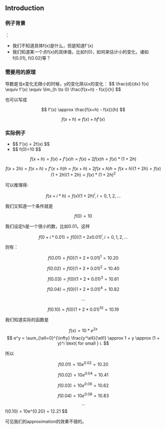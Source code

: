 <h2>Introduction</h2>
<h3> 例子背景 </h3>：
<ul>
<li>我们不知道具体f(x)是什么，但是知道f'(x)</li>
<li>我们知道某一个点f(x)的具体值，比如f(0)，如何来估计小的变化，诸如f(0.01), f(0.02)等？</li>
</ul>

<h3>需要用的原理</h3>
导数是当x变化无限小的时候，y的变化除以x的变化：
$$ 
\frac{d}{dx} f(x) \equiv f'(x) \equiv \lim_{h \to 0} \frac{f(x+h) - f(x)}{h} 
$$

也可以写成

$$ 
f'(x) \approx \frac{f(x+h) - f(x)}{h} 
$$

$$
f(x+h) \approx f(x) + h f'(x) 
$$

<h3>实际例子</h3>
<ul>
  <li>$$ f'(x) = 2f(x) $$</li>
  <li>$$ f(0)=10 $$</li>
</ul>


 

$$ f(x+h) = f(x) + f'(x)h = f(x) + 2f(x)h = f(x)*(1+2h) $$

$$ f(x+2h) = f(x+h) + f'(x+h)h = f(x+h) + 2f(x+h)h = f(x+h)(1+2h)= f(x)(1+2h)(1+2h) =f(x)*(1+2h)^2 $$

可以推理得: 

$$ f(x+i*h) = f(x)(1+2h)^i, i = 0, 1, 2, ... $$

我们又知道一个条件就是 

$$ f(0)=10 $$

我们设定h是一个很小的数，比如0.01。这样

$$ f(0+i*0.01) = f(0)(1 + 2 x 0.01)^i, i = 0, 1, 2, ... $$

则有：

$$ f(0.01) = f(0)(1 + 2 * 0.01)^1 =  10.20 $$

$$ f(0.02) = f(0)(1 + 2 * 0.01)^2 =  10.40 $$

$$ f(0.03) = f(0)(1 + 2 * 0.01)^3 =  10.61 $$

$$ f(0.04) = f(0)(1 + 2 * 0.01)^4 =  10.82 $$

$$ ... $$

$$ f(0.10) = f(0)(1 + 2 * 0.01)^{10} =  10.19 $$

我们知道实际的函数是

$$
f(x) = 10*e^{2x}
$$
$$
e^y = \sum_{\ell=0}^{\infty} \frac{y^\ell}{\ell!} \approx 1 + y \approx (1 + y)^i \text{ for small } i.
$$

所以

$$ 
f(0.01) = 10e^{0.02} = 10.20 
$$

$$
f(0.02) = 10e^{0.04} = 10.41
$$

$$
f(0.03) = 10e^{0.06} = 10.62 
$$

$$
f(0.04) = 10e^{0.08} = 10.83 
$$
$$
...
$$ 
f(0.10) = 10e^{0.20} = 12.21
$$

可见我们的approximation的效果不错的。












